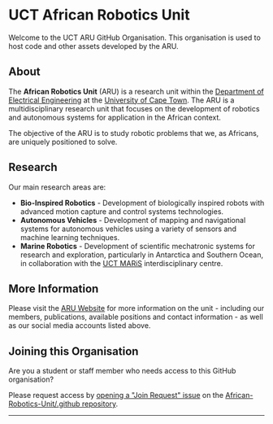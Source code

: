 # UCT African Robotics Unit

Welcome to the UCT ARU GitHub Organisation. This organisation is used to host code and other assets developed by the ARU.

## About

The **African Robotics Unit** (ARU) is a research unit within the [Department of Electrical Engineering](http://www.ee.uct.ac.za/) at the [University of Cape Town](http://www.uct.ac.za/). The ARU is a multidisciplinary research unit that focuses on the development of robotics and autonomous systems for application in the African context.

The objective of the ARU is to study robotic problems that we, as Africans, are uniquely positioned to solve.

## Research

Our main research areas are:

- **Bio-Inspired Robotics** - Development of biologically inspired robots with advanced motion capture and control systems technologies.
- **Autonomous Vehicles** - Development of mapping and navigational systems for autonomous vehicles using a variety of sensors and machine learning techniques.
- **Marine Robotics** - Development of scientific mechatronic systems for research and exploration, particularly in Antarctica and Southern Ocean, in collaboration with the [UCT MARiS](https://maris.uct.ac.za) interdisciplinary centre.

## More Information

Please visit the [ARU Website](https://www.africanroboticsunit.com) for more information on the unit - including our members, publications, available positions and contact information - as well as our social media accounts listed above.

## Joining this Organisation

Are you a student or staff member who needs access to this GitHub organisation?

Please request access by [opening a "Join Request" issue](https://github.com/African-Robotics-Unit/.github/issues/new/choose) on the [African-Robotics-Unit/.github repository](https://github.com/African-Robotics-Unit/.github).

___

